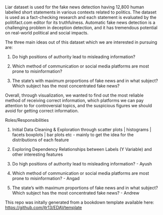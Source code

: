Liar dataset is used for the fake news detection having 12,800 human labelled short statements in various contexts related to politics. The dataset is used as a fact-checking research and each statement is evaluated by the politifact.com editor for its truthfulness. Automatic fake news detection is a challenging problem in deception detection, and it has tremendous potential on real-world political and social impacts. 

The three main ideas out of this dataset which we are interested in pursuing are:

1) Do high positions of authority lead to misleading information?

2) Which method of communication or social media platforms are most prone to
misinformation?

3) The state’s with maximum proportions of fake news and in what subject? Which subject
has the most concentrated fake news?

Overall, through visualization, we wanted to find out the most reliable method of receiving correct information, which platforms we can pay attention to for controversial topics, and the suspicious figures we should avoid for getting correct information.


Roles/Responsibilities

1) Initial Data Cleaning & Exploration through scatter plots | histograms | facets boxplots | bar plots etc - mainly to get the idea for the distributions of each feature
2) Exploring Dependency Relationships between Labels (Y Variable) and other interesting features  

3) Do high positions of authority lead to misleading information? - Ayush

4) Which method of communication or social media platforms are most prone to misinformation? - Angad

5) The state’s with maximum proportions of fake news and in what subject? Which subject has the most concentrated fake news? - Andrew


This repo was initally generated from a bookdown template available here: https://github.com/jtr13/EDAVtemplate
